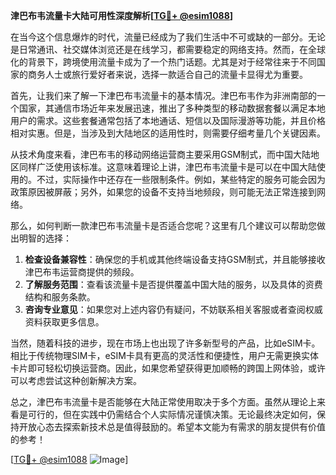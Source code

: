 **津巴布韦流量卡大陆可用性深度解析[[TG💪+ @esim1088](https://t.me/s/esim1088)]**

在当今这个信息爆炸的时代，流量已经成为了我们生活中不可或缺的一部分。无论是日常通讯、社交媒体浏览还是在线学习，都需要稳定的网络支持。然而，在全球化的背景下，跨境使用流量卡成为了一个热门话题。尤其是对于经常往来于不同国家的商务人士或旅行爱好者来说，选择一款适合自己的流量卡显得尤为重要。

首先，让我们来了解一下津巴布韦流量卡的基本情况。津巴布韦作为非洲南部的一个国家，其通信市场近年来发展迅速，推出了多种类型的移动数据套餐以满足本地用户的需求。这些套餐通常包括了本地通话、短信以及国际漫游等功能，并且价格相对实惠。但是，当涉及到大陆地区的适用性时，则需要仔细考量几个关键因素。

从技术角度来看，津巴布韦的移动网络运营商主要采用GSM制式，而中国大陆地区同样广泛使用该标准。这意味着理论上讲，津巴布韦流量卡是可以在中国大陆使用的。不过，实际操作中还存在一些限制条件。例如，某些特定的服务可能会因为政策原因被屏蔽；另外，如果您的设备不支持当地频段，则可能无法正常连接到网络。

那么，如何判断一款津巴布韦流量卡是否适合您呢？这里有几个建议可以帮助您做出明智的选择：

1. **检查设备兼容性**：确保您的手机或其他终端设备支持GSM制式，并且能够接收津巴布韦运营商提供的频段。
2. **了解服务范围**：查看该流量卡是否提供覆盖中国大陆的服务，以及具体的资费结构和服务条款。
3. **咨询专业意见**：如果您对上述内容仍有疑问，不妨联系相关客服或者查阅权威资料获取更多信息。

当然，随着科技的进步，现在市场上也出现了许多新型号的产品，比如eSIM卡。相比于传统物理SIM卡，eSIM卡具有更高的灵活性和便捷性，用户无需更换实体卡片即可轻松切换运营商。因此，如果您希望获得更加顺畅的跨国上网体验，或许可以考虑尝试这种创新解决方案。

总之，津巴布韦流量卡是否能够在大陆正常使用取决于多个方面。虽然从理论上来看是可行的，但在实践中仍需结合个人实际情况谨慎决策。无论最终决定如何，保持开放心态去探索新技术总是值得鼓励的。希望本文能为有需求的朋友提供有价值的参考！

[[TG💪+ @esim1088](https://t.me/s/esim1088) ![Image](https://i.postimg.cc/4NQfJmqS/Snipaste-2025-05-13-00-14-12.png)]